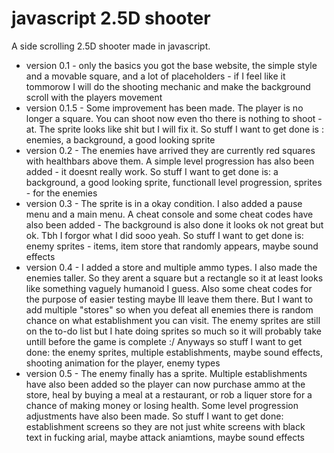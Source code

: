 # javascript 2.5D shooter

A side scrolling 2.5D shooter made in javascript.

- version 0.1 - only the basics you got the base website, the simple style and a movable square, and a lot of placeholders
		- if I feel like it tommorow I will do the shooting mechanic and make the background scroll with the players movement
- version 0.1.5 - Some improvement has been made. The player is no longer a square. You can shoot now even tho there is nothing to shoot
		- at. The sprite looks like shit but I will fix it. So stuff I want to get done is : enemies, a background, a good looking sprite
- version 0.2 - The enemies have arrived they are currently red squares with healthbars above them. A simple level progression has also been added
		- it doesnt really work. So stuff I want to get done is: a background, a good looking sprite, functionall level progression, sprites
		- for the enemies
- version 0.3 - The sprite is in a okay condition. I also added a pause menu and a main menu. A cheat console and some cheat codes have also been added
	      - The background is also done it looks ok not great but ok. Tbh I forgor what I did sooo yeah. So stuff I want to get done is: enemy sprites
	      - items, item store that randomly appears, maybe sound effects
- version 0.4 - I added a store and multiple ammo types. I also made the enemies taller. So they arent a square but a rectangle so it at least looks like 
		something vaguely humanoid I guess. Also some cheat codes for the purpose of easier testing maybe Ill leave them there. But I want to add
		multiple "stores" so when you defeat all enemies there is random chance on what establishment you can visit. The enemy sprites are still
		on the to-do list but I hate doing sprites so much so it will probably take untill before the game is complete :/ Anyways so stuff I want
		to get done: the enemy sprites, multiple establishments, maybe sound effects, shooting animation for the player, enemy types 
- version 0.5 - The enemy finally has a sprite. Multiple establishments have also been added so the player can now purchase ammo at the store,
		heal by buying a meal at a restaurant, or rob a liquer store for a chance of making money or losing health. Some level progression
		adjustments have also been made. So stuff I want to get done: establishment screens so they are not just white screens with black		
		text in fucking arial, maybe attack aniamtions, maybe sound effects